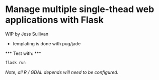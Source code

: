 # Manage multiple single-thead web applications with Flask
WIP by Jess Sullivan

- templating is done with pug/jade  

*** Test with: ***

```bash
flask run 
```

*Note, all R / GDAL depends will need to be configured.*

